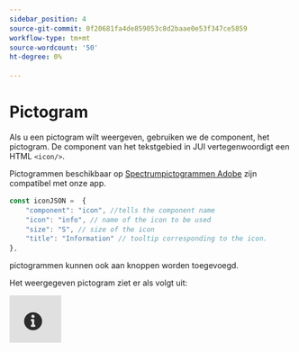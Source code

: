 ```yaml
---
sidebar_position: 4
source-git-commit: 0f20681fa4de859053c8d2baae0e53f347ce5859
workflow-type: tm+mt
source-wordcount: '50'
ht-degree: 0%

---
```



# Pictogram

Als u een pictogram wilt weergeven, gebruiken we de component, het pictogram.
De component van het tekstgebied in JUI vertegenwoordigt een HTML `<icon/>`.

Pictogrammen beschikbaar op [Spectrumpictogrammen Adobe](https://spectrum.adobe.com/page/icons/) zijn compatibel met onze app.

```js title="icon.js"
const iconJSON =  {
    "component": "icon", //tells the component name
    "icon": "info", // name of the icon to be used
    "size": "S", // size of the icon
    "title": "Information" // tooltip corresponding to the icon.
},
```

pictogrammen kunnen ook aan knoppen worden toegevoegd.

Het weergegeven pictogram ziet er als volgt uit:

![pictogram](./imgs/info_icon.png "Pictogram")
